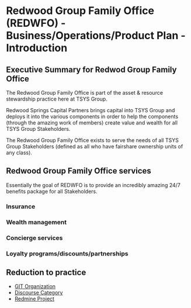 
# Redwood Group Family Office (REDWFO) - Business/Operations/Product Plan - Introduction

## Executive Summary for Redwod Group Family Office

The Redwood Group Family Office is part of the asset & resource stewardship practice here at TSYS Group.

Redwood Springs Capital Partners brings capital into TSYS Group and deploys it into the various components in order to help the components (through the amazing work of members) create value and wealth for all TSYS Group Stakeholders.

The Redwood Group Family Office exists to serve the needs of all TSYS Group Stakeholders (defined as all who have fairshare ownership units of any class).

## Redwood Group Family Office services

Essentially the goal of REDWFO is to provide an incredibly amazing 24/7 benefits package for all Stakeholders.

### Insurance

### Wealth management

### Concierge services

### Loyalty programs/discounts/partnerships

## Reduction to practice

- [GIT Organization](https://git.knownelement.com/RedWFO)
- [Discourse Category](https://community.turnsys.com/c/commons/chiefcommonsofficer-redwoodfamilyoffice/17)
- [Redmine Project](https://projects.knownelement.com/projects/redwoodfamilyoffice)
